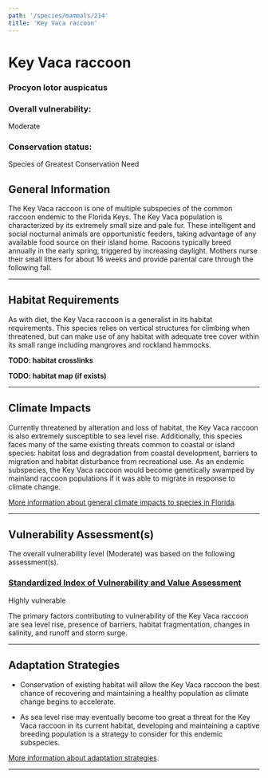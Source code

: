 ```yaml
---
path: '/species/mammals/214'
title: 'Key Vaca raccoon'
---
```


# Key Vaca raccoon

### Procyon lotor auspicatus

<div id="TopSection">



<div>

### Overall vulnerability:

<div class="vulnerability vulnerability-moderate">Moderate</div>

### Conservation status:

Species of Greatest Conservation Need

</div>
</div>

## General Information

The Key Vaca raccoon is one of multiple subspecies of the common raccoon endemic to the Florida Keys.  The Key Vaca population is characterized by its extremely small size and pale fur. These intelligent and social nocturnal animals are opportunistic feeders, taking advantage of any available food source on their island home.  Racoons typically breed annually in the early spring, triggered by increasing daylight.  Mothers nurse their small litters for about 16 weeks and provide parental care through the following fall.

<hr />

## Habitat Requirements



As with diet, the Key Vaca raccoon is a generalist in its habitat requirements.  This species relies on vertical structures for climbing when threatened, but can make use of any habitat with adequate tree cover within its small range including mangroves and rockland hammocks.

**TODO: habitat crosslinks**

**TODO: habitat map (if exists)**

<hr />

## Climate Impacts

Currently threatened by alteration and loss of habitat, the Key Vaca raccoon is also extremely susceptible to sea level rise.  Additionally, this species faces many of the same existing threats common to coastal or island species: habitat loss and degradation from coastal development, barriers to migration and habitat disturbance from recreational use.  As an endemic subspecies, the Key Vaca raccoon would become genetically swamped by mainland raccoon populations if it was able to migrate in response to climate change.

[More information about general climate impacts to species in Florida](/impacts/species).



<hr />

## Vulnerability Assessment(s)

The overall vulnerability level (Moderate) was based on the following assessment(s).
#### 
<div class="vulnerability-header">
<h3><a href="/impacts/vulnerability/sivva/species">Standardized Index of Vulnerability and Value Assessment</a></h3>
<div class="vulnerability vulnerability-high">Highly vulnerable</div>
</div> 

The primary factors contributing to vulnerability of the Key Vaca raccoon are sea level rise,  presence of barriers, habitat fragmentation, changes in salinity, and runoff and storm surge.


<hr />

## Adaptation Strategies

- Conservation of existing habitat will allow the Key Vaca raccoon the best chance of recovering and maintaining a healthy population as climate change begins to accelerate.

- As sea level rise may eventually become too great a threat for the Key Vaca raccoon in its current habitat, developing and maintaining a captive breeding population is a strategy to consider for this endemic subspecies.

[More information about adaptation strategies](/strategies).

<hr />
